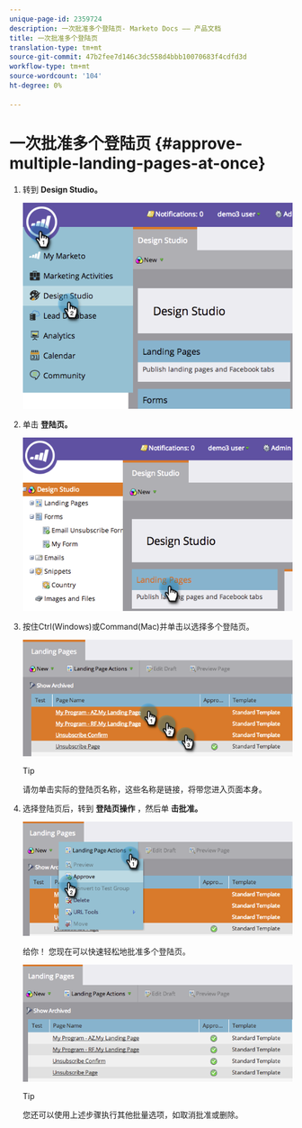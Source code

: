 ```yaml
---
unique-page-id: 2359724
description: 一次批准多个登陆页- Marketo Docs —— 产品文档
title: 一次批准多个登陆页
translation-type: tm+mt
source-git-commit: 47b2fee7d146c3dc558d4bbb10070683f4cdfd3d
workflow-type: tm+mt
source-wordcount: '104'
ht-degree: 0%

---
```



# 一次批准多个登陆页 {#approve-multiple-landing-pages-at-once}

1. 转到 **Design Studio。**

   ![](assets/image2014-9-17-11-3a35-3a5.png)

1. 单击 **登陆页。**

   ![](assets/image2014-9-17-11-3a35-3a11.png)

1. 按住Ctrl(Windows)或Command(Mac)并单击以选择多个登陆页。

   ![](assets/image2014-9-17-11-3a35-3a19.png)

   >[!TIP]
   >
   >请勿单击实际的登陆页名称，这些名称是链接，将带您进入页面本身。

1. 选择登陆页后，转到 **登陆页操作** ，然后单 **击批准。**

   ![](assets/image2014-9-17-11-3a35-3a27.png)

   给你！ 您现在可以快速轻松地批准多个登陆页。

   ![](assets/image2014-9-17-11-3a35-3a36.png)

   >[!TIP]
   >
   >您还可以使用上述步骤执行其他批量选项，如取消批准或删除。

